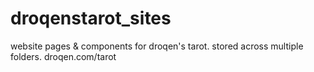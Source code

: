 # droqenstarot_sites
website pages &amp; components for droqen's tarot. stored across multiple folders.
droqen.com/tarot
